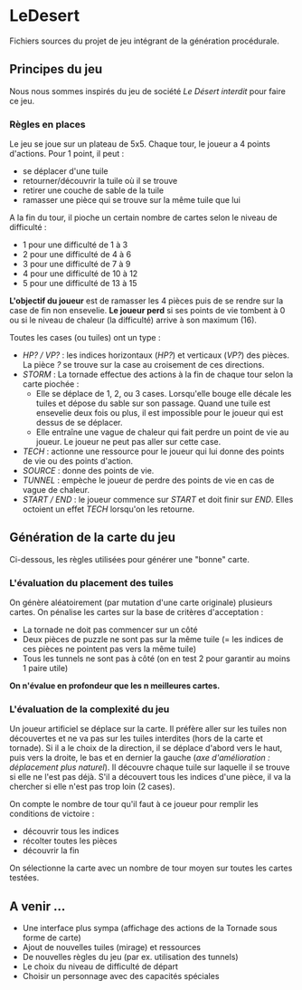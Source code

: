 # LeDesert

Fichiers sources du projet de jeu intégrant de la génération procédurale.

## Principes du jeu
Nous nous sommes inspirés du jeu de société *Le Désert interdit* pour faire ce jeu.

### Règles en places
Le jeu se joue sur un plateau de 5x5.
Chaque tour, le joueur a 4 points d'actions. Pour 1 point, il peut : 
  - se déplacer d'une tuile
  - retourner/découvrir la tuile où il se trouve
  - retirer une couche de sable de la tuile
  - ramasser une pièce qui se trouve sur la même tuile que lui
  
A la fin du tour, il pioche un certain nombre de cartes selon le niveau de difficulté :
  - 1 pour une difficulté de 1 à 3
  - 2 pour une difficulté de 4 à 6
  - 3 pour une difficulté de 7 à 9
  - 4 pour une difficulté de 10 à 12
  - 5 pour une difficulté de 13 à 15

 **L'objectif du joueur** est de ramasser les 4 pièces puis de se rendre sur la case de fin non ensevelie.
 **Le joueur perd** si ses points de vie tombent à 0 ou si le niveau de chaleur (la difficulté) arrive à son maximum (16).

 Toutes les cases (ou tuiles) ont un type :
 - *HP? / VP?* : les indices horizontaux (*HP?*) et verticaux (*VP?*) des pièces. La pièce *?* se trouve sur la case au croisement de ces directions.
 - *STORM* : La tornade effectue des actions à la fin de chaque tour selon la carte piochée : 
  	- Elle se déplace de 1, 2, ou 3 cases. Lorsqu'elle bouge elle décale les tuiles et dépose du sable sur son passage. Quand une tuile est ensevelie deux fois ou plus, il est impossible pour le joueur qui est dessus de se déplacer.
  	- Elle entraîne une vague de chaleur qui fait perdre un point de vie au joueur.
   Le joueur ne peut pas aller sur cette case. 
  - *TECH* : actionne une ressource pour le joueur qui lui donne des points de vie ou des points d'action.
  - *SOURCE* : donne des points de vie.
  - *TUNNEL* : empèche le joueur de perdre des points de vie en cas de vague de chaleur.
  - *START / END* : le joueur commence sur *START* et doit finir sur *END*. Elles octoient un effet *TECH* lorsqu'on les retourne.
  
## Génération de la carte du jeu
Ci-dessous, les règles utilisées pour générer une "bonne" carte.

### L'évaluation du placement des tuiles 
On génère aléatoirement (par mutation d'une carte originale) plusieurs cartes.
On pénalise les cartes sur la base de critères d'acceptation : 
 - La tornade ne doit pas commencer sur un côté
 - Deux pièces de puzzle ne sont pas sur la même tuile (= les indices de ces pièces ne pointent pas vers la même tuile)
 - Tous les tunnels ne sont pas à côté (on en test 2 pour garantir au moins 1 paire utile)

 **On n'évalue en profondeur que les n meilleures cartes.**

### L'évaluation de la complexité du jeu
Un joueur artificiel se déplace sur la carte.
Il préfère aller sur les tuiles non découvertes et ne va pas sur les tuiles interdites (hors de la carte et tornade).
Si il a le choix de la direction, il se déplace d'abord vers le haut, puis vers la droite, le bas et en dernier la gauche (*axe d'amélioration : déplacement plus naturel*).
Il découvre chaque tuile sur laquelle il se trouve si elle ne l'est pas déjà.
S'il a découvert tous les indices d'une pièce, il va la chercher si elle n'est pas trop loin (2 cases).

On compte le nombre de tour qu'il faut à ce joueur pour remplir les conditions de victoire :
 - découvrir tous les indices
 - récolter toutes les pièces
 - découvrir la fin 

On sélectionne la carte avec un nombre de tour moyen sur toutes les cartes testées.

## A venir ...
 - Une interface plus sympa (affichage des actions de la Tornade sous forme de carte)
 - Ajout de nouvelles tuiles (mirage) et ressources
 - De nouvelles règles du jeu (par ex. utilisation des tunnels)
 - Le choix du niveau de difficulté de départ
 - Choisir un personnage avec des capacités spéciales
